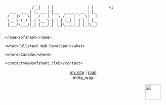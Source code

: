 ```text
             __     _                 _   
            / _|   | |               | |       <3
  ___  ___ | |_ ___| |__   __ _ _ __ | |_ 
 / __|/ _ \|  _/ __| '_ \ / _` | '_ \| __|
 \__ \ (_) | | \__ \ | | | (_| | | | | |_ 
 |___/\___/|_| |___/_| |_|\__,_|_| |_|\__|


<name>sofshant</name>

<what>Fullstack Web Developer</what>

<where>Canada</where>

<contact>me@sofshant.club</contact>
```

<p align="center">
  <a href="https://sofshant.club/">my site</a> | <a href="mailto:me@sofshant.club">mail</a><br>:milky_way:	
</p>

<p align="right"><img src="https://cdn.discordapp.com/attachments/794925232648749106/821843838133862460/pfp.png" width="50px" height="50px"></img></p>
